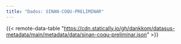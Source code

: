 ```yaml
---
title: "Dados: SINAN-COQU-PRELIMINAR"
---
```


{{< remote-data-table "https://cdn.statically.io/gh/dankkom/datasus-metadata/main/metadata/data/sinan-coqu-preliminar.json" >}}
